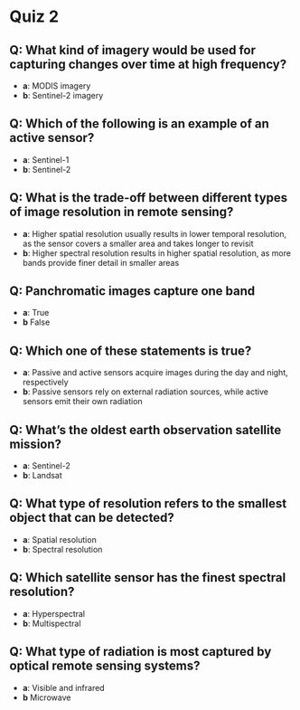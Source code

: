 # Quiz 2

## Q: What kind of imagery would be used for capturing changes over time at high frequency?

- **a**: MODIS imagery
- **b**: Sentinel-2 imagery

## Q: Which of the following is an example of an active sensor?

- **a**: Sentinel-1
- **b**: Sentinel-2

## Q: What is the trade-off between different types of image resolution in remote sensing?

- **a**: Higher spatial resolution usually results in lower temporal resolution, as the sensor covers a smaller area and takes longer to revisit
- **b**: Higher spectral resolution results in higher spatial resolution, as more bands provide finer detail in smaller areas

## Q: Panchromatic images capture one band

- **a**: True
- **b** False

## Q: Which one of these statements is true?

- **a**: Passive and active sensors acquire images during the day and night, respectively
- **b**: Passive sensors rely on external radiation sources, while active sensors emit their own radiation

## Q: What’s the oldest earth observation satellite mission?

- **a**: Sentinel-2
- **b**: Landsat

## Q: What type of resolution refers to the smallest object that can be detected?

- **a**: Spatial resolution
- **b**: Spectral resolution

## Q: Which satellite sensor has the finest spectral resolution?

- **a**: Hyperspectral
- **b**: Multispectral

## Q: What type of radiation is most captured by optical remote sensing systems?

- **a**: Visible and infrared
- **b** Microwave
